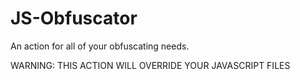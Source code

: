 # JS-Obfuscator
An action for all of your obfuscating needs.

WARNING: THIS ACTION WILL OVERRIDE YOUR JAVASCRIPT FILES
